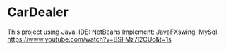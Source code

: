 # CarDealer
This project using Java. IDE: NetBeans Implement: JavaFXswing, MySql.
https://www.youtube.com/watch?v=BSFMz7l2CUc&t=1s
